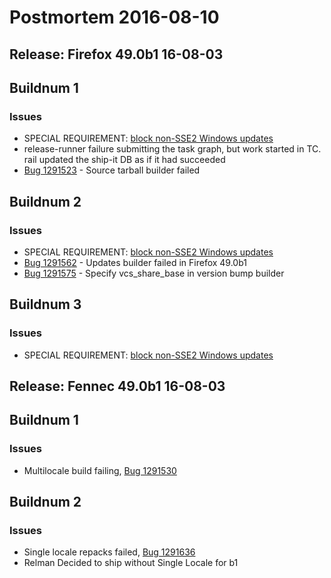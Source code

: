 # Postmortem 2016-08-10

## Release: Firefox 49.0b1 16-08-03

## Buildnum 1
### Issues
- SPECIAL REQUIREMENT: [block non-SSE2 Windows updates](https://bugzilla.mozilla.org/show_bug.cgi?id=1284901)
- release-runner failure submitting the task graph, but work started in TC. rail updated the ship-it DB as if it had succeeded
- [Bug 1291523](https://bugzil.la/1291523) - Source tarball builder failed
## Buildnum 2
### Issues
- SPECIAL REQUIREMENT: [block non-SSE2 Windows updates](https://bugzilla.mozilla.org/show_bug.cgi?id=1284901)
- [Bug 1291562](https://bugzil.la/1291562) - Updates builder failed in Firefox 49.0b1
- [Bug 1291575](https://bugzil.la/1291575) - Specify vcs_share_base in version bump builder
## Buildnum 3
### Issues
- SPECIAL REQUIREMENT: [block non-SSE2 Windows updates](https://bugzilla.mozilla.org/show_bug.cgi?id=1284901)

## Release: Fennec 49.0b1 16-08-03

## Buildnum 1
### Issues
- Multilocale build failing, [Bug 1291530](https://bugzil.la/1291530)
## Buildnum 2
### Issues
- Single locale repacks failed, [Bug 1291636](https://bugzil.la/1291636)
- Relman Decided to ship without Single Locale for b1

